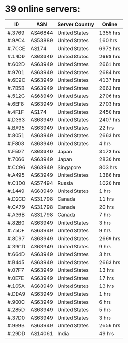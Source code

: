 # 39 online servers:

| ID | ASN | Server Country | Online |
| ------ | ------ | ------ | ------ |
| #.3769 | AS46844 | United States | 1355 hrs |
| #.9AC4 | AS53889 | United States | 160 hrs |
| #.7CCE | AS174 | United States | 6972 hrs |
| #.14D9 | AS63949 | United States | 2668 hrs |
| #.602D | AS63949 | United States | 2661 hrs |
| #.9701 | AS63949 | United States | 2684 hrs |
| #.6D9C | AS63949 | United States | 4137 hrs |
| #.7B5B | AS63949 | United States | 2663 hrs |
| #.512C | AS63949 | United States | 2706 hrs |
| #.6EF8 | AS63949 | United States | 2703 hrs |
| #.4F1F | AS174 | United States | 2450 hrs |
| #.D363 | AS63949 | United States | 2407 hrs |
| #.BA95 | AS63949 | United States | 22 hrs |
| #.8051 | AS63949 | United States | 2663 hrs |
| #.F803 | AS63949 | United States | 4 hrs |
| #.F507 | AS63949 | Japan | 3172 hrs |
| #.7066 | AS63949 | Japan | 2830 hrs |
| #.CC96 | AS63949 | Singapore | 803 hrs |
| #.A495 | AS63949 | United States | 1386 hrs |
| #.C1D0 | AS57494 | Russia | 1020 hrs |
| #.1449 | AS63949 | United States | 1 hrs |
| #.D2CD | AS31798 | Canada | 11 hrs |
| #.CA79 | AS31798 | Canada | 20 hrs |
| #.A36B | AS31798 | Canada | 7 hrs |
| #.82B0 | AS63949 | United States | 3 hrs |
| #.75DF | AS63949 | United States | 9 hrs |
| #.8D97 | AS63949 | United States | 2669 hrs |
| #.39CD | AS63949 | United States | 9 hrs |
| #.664D | AS63949 | United States | 3 hrs |
| #.B445 | AS63949 | United States | 2663 hrs |
| #.07F7 | AS63949 | United States | 13 hrs |
| #.0E7E | AS63949 | United States | 17 hrs |
| #.165A | AS63949 | United States | 13 hrs |
| #.DDA9 | AS63949 | United States | 1 hrs |
| #.900C | AS63949 | United States | 6 hrs |
| #.285D | AS63949 | United States | 5 hrs |
| #.37D0 | AS63949 | United States | 3 hrs |
| #.9B9B | AS63949 | United States | 2656 hrs |
| #.29DD | AS14061 | India | 49 hrs |


